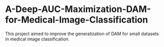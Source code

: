 # A-Deep-AUC-Maximization-DAM-for-Medical-Image-Classification
This project aimed to improve the generalization of DAM for small datasets in medical image classification.

